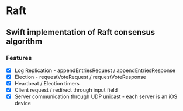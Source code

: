 # Raft

## Swift implementation of Raft consensus algorithm
### Features
- [x] Log Replication - appendEntriesRequest / appendEntriesResponse
- [x] Election - requestVoteRequest / requestVoteResponse
- [x] Heartbeat / Election timers
- [x] Client request / redirect through input field
- [x] Server communication through UDP unicast - each server is an iOS device
